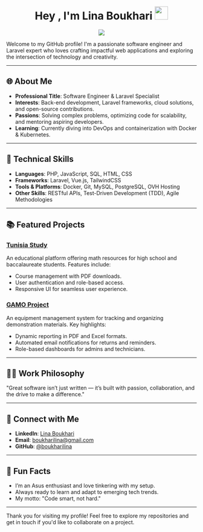 
<h1 align="center"><b>Hey , I'm Lina Boukhari </b><img src="https://media.giphy.com/media/hvRJCLFzcasrR4ia7z/giphy.gif" width="35"></h1>
<p align="center">
  <a href="https://github.com/DenverCoder1/readme-typing-svg"><img src="https://readme-typing-svg.herokuapp.com?font=Time+New+Roman&color=cyan&size=25&center=true&vCenter=true&width=600&height=100&lines=Hey!+It's+Lina+Boukhari..&hearts;++;Self-taught+Full+Stack+Web+Developer,;Software-Engineer,;Love+to+learn+new+stuffs..<3"></a>
</p>

Welcome to my GitHub profile! I'm a passionate software engineer and Laravel expert who loves crafting impactful web applications and exploring the intersection of technology and creativity.

---

## 🌐 About Me

- **Professional Title**: Software Engineer & Laravel Specialist  
- **Interests**: Back-end development, Laravel frameworks, cloud solutions, and open-source contributions.  
- **Passions**: Solving complex problems, optimizing code for scalability, and mentoring aspiring developers.  
- **Learning**: Currently diving into DevOps and containerization with Docker & Kubernetes.

---

## 🔧 Technical Skills

- **Languages**: PHP, JavaScript, SQL, HTML, CSS
- **Frameworks**: Laravel, Vue.js, TailwindCSS
- **Tools & Platforms**: Docker, Git, MySQL, PostgreSQL, OVH Hosting
- **Other Skills**: RESTful APIs, Test-Driven Development (TDD), Agile Methodologies

---

## 📚 Featured Projects

### [Tunisia Study](https://github.com/boukharilina/tunisia-study)  
An educational platform offering math resources for high school and baccalaureate students. Features include:  
- Course management with PDF downloads.  
- User authentication and role-based access.  
- Responsive UI for seamless user experience.  

### [GAMO Project](https://github.com/boukharilina/gamo-project)  
An equipment management system for tracking and organizing demonstration materials. Key highlights:  
- Dynamic reporting in PDF and Excel formats.  
- Automated email notifications for returns and reminders.  
- Role-based dashboards for admins and technicians.

---

## 👨‍💼 Work Philosophy

"Great software isn’t just written — it’s built with passion, collaboration, and the drive to make a difference."

---

## 🔗 Connect with Me

- **LinkedIn**: [Lina Boukhari](https://linkedin.com/in/lina-boukhari)  
- **Email**: boukharilina@gmail.com  
- **GitHub**: [@boukharilina](https://github.com/boukharilina)

---

## 🎨 Fun Facts

- I’m an Asus enthusiast and love tinkering with my setup.  
- Always ready to learn and adapt to emerging tech trends.  
- My motto: "Code smart, not hard."  

---

Thank you for visiting my profile! Feel free to explore my repositories and get in touch if you'd like to collaborate on a project.
